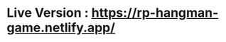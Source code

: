 <h1>Live Version : <a href="https://rp-hangman-game.netlify.app/">https://rp-hangman-game.netlify.app/</a>